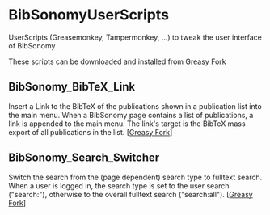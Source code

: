 # BibSonomyUserScripts
UserScripts (Greasemonkey, Tampermonkey, ...) to tweak the user interface of BibSonomy

These scripts can be downloaded and installed from [Greasy Fork](https://greasyfork.org/en/users/19427-notabletieview/ "user account of notableTieView at Greasy Fork")

## BibSonomy_BibTeX_Link
Insert a Link to the BibTeX of the publications shown in a publication list into the main menu. When a BibSonomy page contains a list of publications, a link is appended to the main menu. The link's target is the BibTeX mass export of all publications in the list. [[Greasy Fork](https://greasyfork.org/en/scripts/13569-bibsonomy-bibtex-link "This user script at Greasy Fork")]

## BibSonomy_Search_Switcher
Switch the search from the (page dependent) search type to fulltext search. When a user is logged in, the search type is set to the user search ("search:<Username>"), otherwise to the overall fulltext search ("search:all"). [[Greasy Fork](https://greasyfork.org/en/scripts/13568-bibsonomy-search-switcher/ "This user script at Greasy Fork")]
